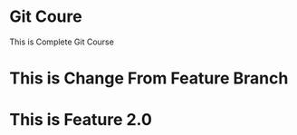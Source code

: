 # Git Coure

This is Complete Git Course

# This is Change From Feature Branch 
# This is Feature 2.0